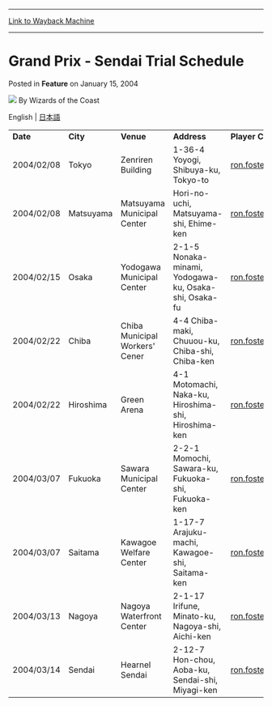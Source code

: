 
---
[Link to Wayback Machine](https://web.archive.org/web/20220811105637/https://magic.wizards.com/en/articles/archive/feature/grand-prix-sendai-trial-schedule-2004-01-15)

[_metadata_:author]:- "Wizards of the Coast"
[_metadata_:description]:- "English | 日本語 Date City Venue Address Player Contact 2004/02/08 Tokyo Zenriren Building 1-36-4 Yoyogi, Shibuya-ku, Tokyo-to ron.foster@wizards.com 2004/02/08 Matsuyama Matsuyama Municipal Center Hori-no-uchi, Matsuyama-shi, Ehime-ken ron.foster@wizards.com 2004/02/15 Osaka Yodogawa Municipal Center 2-1-5 Nonaka-minami, Yodogawa-ku, Osaka-shi, Osaka-fu ron.foster@wizards.com"
[_metadata_:generator]:- "Drupal 7 (http://drupal.org)"
[_metadata_:node]:- "736076"
[_metadata_:publish_date]:- "2004-01-15"
[_metadata_:source]:- "div-main-content"
[_metadata_:title]:- "Grand Prix - Sendai Trial Schedule"
[_metadata_:wayback_capture_timestamp]:- "2022-08-11 10:56:37"
[_metadata_:wayback_raw_url]:- "https://web.archive.org/web/20220811105637id_/https://magic.wizards.com/en/articles/archive/feature/grand-prix-sendai-trial-schedule-2004-01-15"
[_metadata_:wayback_url]:- "https://magic.wizards.com/en/articles/archive/feature/grand-prix-sendai-trial-schedule-2004-01-15"
---


Grand Prix - Sendai Trial Schedule
==================================



 Posted in **Feature**
 on January 15, 2004 






![](https://media.magic.wizards.com/styles/auth_small/public/images/person/wizards_author.jpg)
By Wizards of the Coast












English | [日本語](http://archive.wizards.com/Magic/Magazine/Article.aspx?x=grandprix/sendai04/trials,,ja)




|  |  |  |  |  |
| --- | --- | --- | --- | --- |
| **Date** | **City** | **Venue** | **Address** | **Player Contact** |
| 2004/02/08 | Tokyo | Zenriren Building | 1-36-4 Yoyogi, Shibuya-ku, Tokyo-to | [ron.foster@wizards.com](mailto:ron.foster@wizards.com) |
| 2004/02/08 | Matsuyama | Matsuyama Municipal Center | Hori-no-uchi, Matsuyama-shi, Ehime-ken | [ron.foster@wizards.com](mailto:ron.foster@wizards.com) |
| 2004/02/15 | Osaka | Yodogawa Municipal Center | 2-1-5 Nonaka-minami, Yodogawa-ku, Osaka-shi, Osaka-fu | [ron.foster@wizards.com](mailto:ron.foster@wizards.com) |
| 2004/02/22 | Chiba | Chiba Municipal Workers' Cener | 4-4 Chiba-maki, Chuuou-ku, Chiba-shi, Chiba-ken | [ron.foster@wizards.com](mailto:ron.foster@wizards.com) |
| 2004/02/22 | Hiroshima | Green Arena | 4-1 Motomachi, Naka-ku, Hiroshima-shi, Hiroshima-ken | [ron.foster@wizards.com](mailto:ron.foster@wizards.com) |
| 2004/03/07 | Fukuoka | Sawara Municipal Center | 2-2-1 Momochi, Sawara-ku, Fukuoka-shi, Fukuoka-ken | [ron.foster@wizards.com](mailto:ron.foster@wizards.com) |
| 2004/03/07 | Saitama | Kawagoe Welfare Center | 1-17-7 Arajuku-machi, Kawagoe-shi, Saitama-ken | [ron.foster@wizards.com](mailto:ron.foster@wizards.com) |
| 2004/03/13 | Nagoya | Nagoya Waterfront Center | 2-1-17 Irifune, Minato-ku, Nagoya-shi, Aichi-ken | [ron.foster@wizards.com](mailto:ron.foster@wizards.com) |
| 2004/03/14 | Sendai | Hearnel Sendai | 2-12-7 Hon-chou, Aoba-ku, Sendai-shi, Miyagi-ken | [ron.foster@wizards.com](mailto:ron.foster@wizards.com) |







